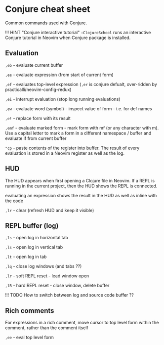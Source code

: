 # Conjure cheat sheet

Common commands used with Conjure.

!!! HINT "Conjure interactive tutorial"
    `:ClojureSchool` runs an interactive Conjure tutorial in Neovim when Conjure package is installed.


## Evaluation

`,eb` - evaluate current buffer

`,ee` - evaluate expression (from start of current form)

`,ef` - evaluates top-level expression (`,er` is conjure defualt, over-ridden by practicalli/neovim-config-redux)

`,ei` - interrupt evaluation (stop long running evaluations)

`,ew` - evaluate word (symbol) - inspect value of form - i.e. for def names

`,e!` - replace form with its result

`,emf` - evaluate marked form - mark form with mf (or any character with m). Use a capital letter to mark a form in a different namespace / buffer and evaluate if from current buffer

`"cp` - paste contents of the register into buffer. The result of every evaluation is stored in a Neovim register as well as the log.


## HUD

The HUD appears when first opening a Clojure file in Neovim.  If a REPL is running in the current project, then the HUD shows the REPL is connected.

evaluating an expression shows the result in the HUD as well as inline with the code

`,lr` - clear (refresh HUD and keep it visible)


## REPL buffer (log)

`,ls` - open log in horizontal tab

`,ls` - open log in vertical tab

`,lt` - open log in tab

`,lq` - close log windows (and tabs ??)

`,lr` - soft REPL reset - lead window open

`,lR` - hard REPL reset - close window, delete buffer


!!! TODO
    How to switch between log and source code buffer ??


## Rich comments

For expressions in a rich comment, move cursor to top level form within the comment, rather than the comment itself

`,ee` - eval top level form
